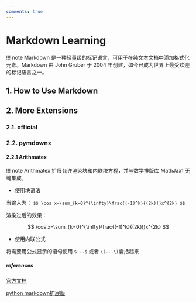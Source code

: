 ```yaml
---
comments: true
---
```


# Markdown Learning
!!! note
    Markdown 是一种轻量级的标记语言，可用于在纯文本文档中添加格式化元素。Markdown 由 John Gruber 于 2004 年创建，如今已成为世界上最受欢迎的标记语言之一。


## 1. How to Use Markdown
## 2. More Extensions
### 2.1. official

### 2.2. pymdownx
#### 2.2.1 Arithmatex
!!! note
    Arithmatex 扩展允许渲染块和内联块方程，并与数学排版库 MathJax1 无缝集成。

- 使用块语法

当输入为：
`$$
\cos x=\sum_{k=0}^{\infty}\frac{(-1)^k}{(2k)!}x^{2k}
$$`

渲染过后的效果：

$$
\cos x=\sum_{k=0}^{\infty}\frac{(-1)^k}{(2k)!}x^{2k}
$$

- 使用内联公式

将需要用公式显示的语句使用 `$...$` 或者 `\(...\)`囊括起来




##### references
[官方文档](https://markdown.com.cn/)

[python markdown扩展版](https://squidfunk.github.io/mkdocs-material/setup/extensions/python-markdown-extensions/#arithmatex-docsjavascriptsmathjaxjs)